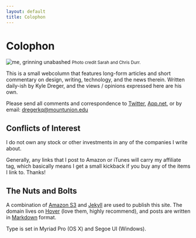 ```yaml
---
layout: default
title: Colophon
---
```

# Colophon
![me, grinning unabashed]({{site.domain}}/public/cargo/kd.png)
<small>Photo credit Sarah and Chris Durr.</small>

This is a small webcolumn that features long-form articles and short commentary on design, writing, technology, and the news therein. Written daily-ish by Kyle Dreger, and the views / opinions expressed here are his own.

Please send all comments and correspondence to [Twitter](http://twitter.com/kyledreger), [App.net](http://alpha.app.net/kyledreger), or by email: <dregerkq@mountunion.edu>

## Conflicts of Interest
I do not own any stock or other investments in any of the companies I write about.

Generally, any links that I post to Amazon or iTunes will carry my affiliate tag, which basically means I get a small kickback if you buy any of the items I link to. Thanks!

## The Nuts and Bolts
A combination of [Amazon S3](http://aws.amazon.com/s3/) and [Jekyll](https://github.com/mojombo/jekyll) are used to publish this site. The domain lives on [Hover](http://hover.com) (love them, highly recommend), and posts are written in [Markdown](http://daringfireball.net/projects/markdown) format.

Type is set in Myriad Pro (OS X) and Segoe UI (Windows).


